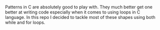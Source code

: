 Patterns in C are absolutely good to play with. They much better get one better at writing code especially when it comes to using loops in C language.
In this repo I decided to tackle most of these shapes using both while and for loops.
